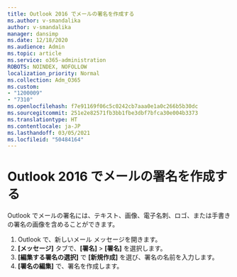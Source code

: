 ```yaml
---
title: Outlook 2016 でメールの署名を作成する
ms.author: v-smandalika
author: v-smandalika
manager: dansimp
ms.date: 12/18/2020
ms.audience: Admin
ms.topic: article
ms.service: o365-administration
ROBOTS: NOINDEX, NOFOLLOW
localization_priority: Normal
ms.collection: Adm_O365
ms.custom:
- "1200009"
- "7310"
ms.openlocfilehash: f7e91169f06c5c0242cb7aaa0e1a0c266b5b30dc
ms.sourcegitcommit: 251e2e82571fb3bb1fbe3dbf7bfca30e004b3373
ms.translationtype: HT
ms.contentlocale: ja-JP
ms.lasthandoff: 03/05/2021
ms.locfileid: "50484164"
---
```

# <a name="create-an-email-signature-in-outlook-2016"></a>Outlook 2016 でメールの署名を作成する

Outlook でメールの署名には、テキスト、画像、電子名刺、ロゴ、または手書きの署名の画像を含めることができます。

1. Outlook で、新しいメール メッセージを開きます。
2. **[メッセージ]** タブで、**[署名]** > **[署名]** を選択します。
3. **[編集する署名の選択]** で **[新規作成]** を選び、署名の名前を入力します。
4. **[署名の編集]** で、署名を作成します。
